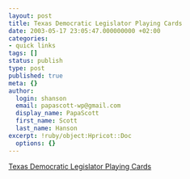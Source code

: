 ```yaml
---
layout: post
title: Texas Democratic Legislator Playing Cards
date: 2003-05-17 23:05:47.000000000 +02:00
categories:
- quick links
tags: []
status: publish
type: post
published: true
meta: {}
author:
  login: shanson
  email: papascott-wp@gmail.com
  display_name: PapaScott
  first_name: Scott
  last_name: Hanson
excerpt: !ruby/object:Hpricot::Doc
  options: {}
---
```

<p><a title="How to avoid a full house... available at a Homeland Security office near you" href="http://users3.ev1.net/~alankh/akhblog/DeckOfTexasDems.jpg">Texas Democratic Legislator Playing Cards</a></p>
